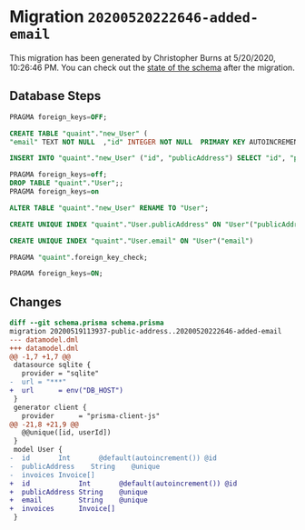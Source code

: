 # Migration `20200520222646-added-email`

This migration has been generated by Christopher Burns at 5/20/2020, 10:26:46 PM.
You can check out the [state of the schema](./schema.prisma) after the migration.

## Database Steps

```sql
PRAGMA foreign_keys=OFF;

CREATE TABLE "quaint"."new_User" (
"email" TEXT NOT NULL  ,"id" INTEGER NOT NULL  PRIMARY KEY AUTOINCREMENT,"publicAddress" TEXT NOT NULL  )

INSERT INTO "quaint"."new_User" ("id", "publicAddress") SELECT "id", "publicAddress" FROM "quaint"."User"

PRAGMA foreign_keys=off;
DROP TABLE "quaint"."User";;
PRAGMA foreign_keys=on

ALTER TABLE "quaint"."new_User" RENAME TO "User";

CREATE UNIQUE INDEX "quaint"."User.publicAddress" ON "User"("publicAddress")

CREATE UNIQUE INDEX "quaint"."User.email" ON "User"("email")

PRAGMA "quaint".foreign_key_check;

PRAGMA foreign_keys=ON;
```

## Changes

```diff
diff --git schema.prisma schema.prisma
migration 20200519113937-public-address..20200520222646-added-email
--- datamodel.dml
+++ datamodel.dml
@@ -1,7 +1,7 @@
 datasource sqlite {
   provider = "sqlite"
-  url = "***"
+  url      = env("DB_HOST")
 }
 generator client {
   provider      = "prisma-client-js"
@@ -21,8 +21,9 @@
   @@unique([id, userId])
 }
 model User {
-  id       Int       @default(autoincrement()) @id
-  publicAddress    String    @unique
-  invoices Invoice[]
+  id            Int       @default(autoincrement()) @id
+  publicAddress String    @unique
+  email         String    @unique
+  invoices      Invoice[]
 }
```


